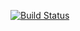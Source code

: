 [![Build Status](https://dev.azure.com/rananavyush/project1/_apis/build/status%2FNavyush-RanaTx.Website?branchName=main)](https://dev.azure.com/rananavyush/project1/_build/latest?definitionId=44&branchName=main)
